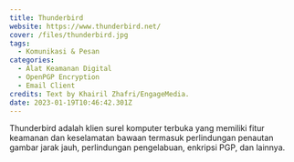 ```yaml
---
title: Thunderbird
website: https://www.thunderbird.net/
cover: /files/thunderbird.jpg
tags:
  - Komunikasi & Pesan
categories:
  - Alat Keamanan Digital
  - OpenPGP Encryption
  - Email Client
credits: Text by Khairil Zhafri/EngageMedia.
date: 2023-01-19T10:46:42.301Z
---
```

Thunderbird adalah klien surel komputer terbuka yang memiliki fitur keamanan dan keselamatan bawaan termasuk perlindungan penautan gambar jarak jauh, perlindungan pengelabuan, enkripsi PGP, dan lainnya.